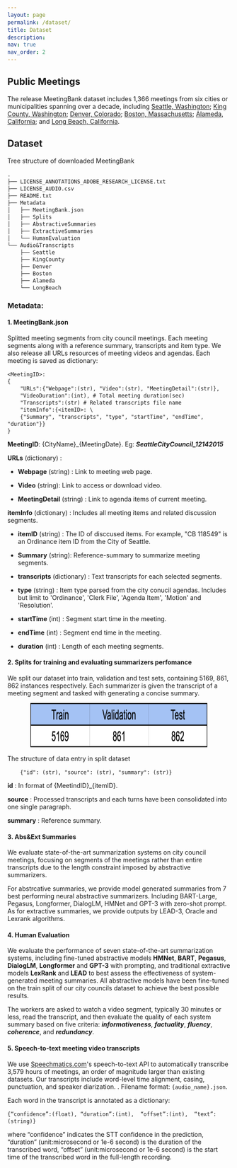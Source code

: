 ```yaml
---
layout: page
permalink: /dataset/
title: Dataset
description: 
nav: true
nav_order: 2
---
```


## Public Meetings
The release MeetingBank dataset includes 1,366 meetings from six cities or municipalities spanning over a decade, including [Seattle, Washington](https://seattle.legistar.com/Calendar.aspx); [King County, Washington](https://mkcclegisearch.kingcounty.gov/Calendar.aspx); [Denver, Colorado](https://denver.legistar.com/Calendar.aspx); [Boston, Massachusetts](https://boston.legistar.com/Calendar.aspx); [Alameda, California](https://alameda.legistar.com/Calendar.aspx); and [Long Beach, California](https://longbeach.legistar.com/DepartmentDetail.aspx?ID=2474&GUID=28A20A62-2645-436E-B1E5-1D5D9B9D25EB&Mode=MainBody).

## Dataset
Tree structure of downloaded MeetingBank
```
.
├── LICENSE_ANNOTATIONS_ADOBE_RESEARCH_LICENSE.txt
├── LICENSE_AUDIO.csv
├── README.txt
├── Metadata
│   ├── MeetingBank.json
│   ├── Splits
│   ├── AbstractiveSummaries
│   ├── ExtractiveSummaries
│   └── HumanEvaluation
└── Audio&Transcripts
    ├── Seattle
    ├── KingCounty
    ├── Denver
    ├── Boston
    ├── Alameda
    └── LongBeach
```

### Metadata:

#### 1. MeetingBank.json
Splitted meeting segments from city council meetings. Each meeting segments along with a reference summary, transcripts and item type. We also release all URLs resources of meeting videos and agendas.
Each meeting is saved as dictionary:

```
<MeetingID>:
{   
    "URLs":{"Webpage":(str), "Video":(str), "MeetingDetail":(str)}, 
    "VideoDuration":(int), # Total meeting duration(sec)
    "Transcripts":(str) # Related transcripts file name
    "itemInfo":{<itemID>: \ 
    {"Summary", "transcripts", "type", "startTime", "endTime", "duration"}}
}
```

 **MeetingID**: {CityName}_{MeetingDate}. Eg: ***SeattleCityCouncil_12142015***

 **URLs** (dictionary) :
 - **Webpage** (string) : Link to meeting web page.

 - **Video** (string): Link to access or download video.

 - **MeetingDetail** (string) : Link to agenda items of current meeting.


 **itemInfo** (dictionary) : Includes all meeting items and related discussion segments.
 - **itemID** (string) : The ID of disccused items. For example, "CB 118549" is an Ordinance item ID from the City of Seattle. 

 - **Summary** (string): Reference-summary to summarize meeting segments.

 - **transcripts** (dictionary) : Text transcripts for each selected segments.

 - **type** (string) : Item type parsed from the city conucil agendas. Includes but limit to 'Ordinance', 'Clerk File', 'Agenda Item', 'Motion' and 'Resolution'.

 - **startTime** (int) : Segment start time in the meeting.

 - **endTime** (int) : Segment end time in the meeting.

 - **duration** (int) : Length of each meeting segments.


#### 2. Splits for training and evaluating summarizers perfomance
 We split our dataset into train, validation and test sets, containing 5169, 861, 862 instances respectively. Each summarizer is given the transcript of a meeting segment and tasked with generating a concise summary. 

<p align="center">
    <img src="/assets/data splits.png" alt="interface" width="400" height="100">
      <br>
</p>

The structure of data entry in split dataset

```
    {"id": (str), "source": (str), "summary": (str)}
```

**id** : In format of {MeetindID}_{itemID}.

**source** : Processed transcripts and each turns have been consolidated into one single paragraph.

**summary** : Reference summary.


#### 3. Abs&Ext Summaries

We evaluate state-of-the-art summarization systems on city council meetings, focusing on segments of the meetings rather than entire transcripts due to the length constraint imposed by abstractive summarizers.

For abstrcative summaries, we provide model generated summaries from 7 best performing neural abstractive summarizers. Including BART-Large, Pegasus, Longformer, DialogLM, HMNet and GPT-3 with zero-shot prompt. As for extractive summaries, we provide outputs by LEAD-3, Oracle and Lexrank algorithms. 


#### 4. Human Evaluation

We evaluate the performance of seven state-of-the-art summarization systems, including fine-tuned abstractive models **HMNet**, **BART**, **Pegasus**, **DialogLM**, **Longformer** and **GPT-3** with prompting, and traditional extractive models **LexRank** and **LEAD** to best assess the effectiveness of system-generated meeting summaries. All abstractive models have been fine-tuned on the train split of our city councils dataset to achieve the best possible results.

The workers are asked to watch a video segment, typically 30 minutes or less, read the transcript, and then evaluate the quality of each system summary based on five criteria: ***informativeness***, ***factuality***, ***fluency***, ***coherence***, and ***redundancy***.


#### 5. Speech-to-text meeting video transcripts

We use [Speechmatics.com](Speechmatics.com)'s speech-to-text API to automatically transcribe 3,579 hours of meetings, an order of magnitude larger than existing datasets. Our transcripts include word-level time alignment, casing, punctuation, and speaker diarization. . Filename format: `{audio_name}.json`. 

Each word in the transcript is annotated as a dictionary:
```
{“confidence”:(float), “duration”:(int),  “offset”:(int),  “text”:(string)}
```
where “confidence” indicates the STT confidence in the prediction, “duration” (unit:microsecond or 1e-6 second) is the duration of the transcribed word, “offset” (unit:microsecond or 1e-6 second) is the start time of the transcribed word in the full-length recording.
<!-- ## Reproducibility -->

